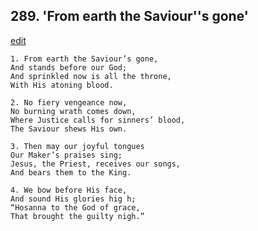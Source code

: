 
## 289.  'From earth the Saviour''s gone'
[edit](https://docs.google.com/document/d/1jkwBs1i%2DMcvc0O1uBpPYEOiRj%2D5_h8Ul/edit?mode=html)



    1. From earth the Saviour’s gone,
    And stands before our God;
    And sprinkled now is all the throne, 
    With His atoning blood.

    2. No fiery vengeance now,
    No burning wrath comes down, 
    Where Justice calls for sinners’ blood, 
    The Saviour shews His own.

    3. Then may our joyful tongues
    Our Maker’s praises sing;
    Jesus, the Priest, receives our songs, 
    And bears them to the King.

    4. We bow before His face,
    And sound His glories hig h;
    “Hosanna to the God of grace,
    That brought the guilty nigh.”
